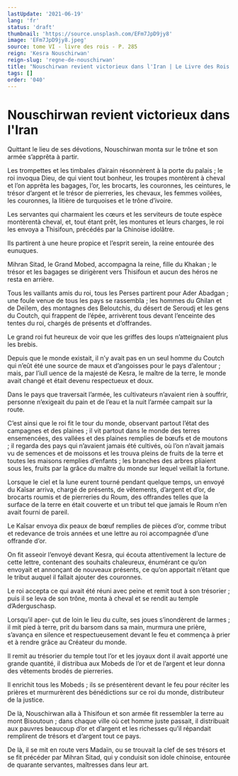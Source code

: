 ```yaml
---
lastUpdate: '2021-06-19'
lang: 'fr'
status: 'draft'
thumbnail: 'https://source.unsplash.com/EFm7JpD9jy8'
image: 'EFm7JpD9jy8.jpeg'
source: tome VI - livre des rois - P. 285
reign: 'Kesra Nouschirwan'
reign-slug: 'regne-de-nouschirwan'
title: "Nouschirwan revient victorieux dans l'Iran | Le Livre des Rois | Shâhnâmeh"
tags: []
order: '040'
---
```


<!-- LTeX: language=fr -->

# Nouschirwan revient victorieux dans l'Iran

Quittant le lieu de ses dévotions, Nouschirwan monta sur le trône et son armée s’apprêta à partir.

Les trompettes et les timbales d’airain résonnèrent à la porte du palais ; le roi invoqua Dieu, de qui vient tout bonheur, les troupes montèrent à cheval et l’on apprêta les bagages, l’or, les brocarts, les couronnes, les ceintures, le trésor d’argent et le trésor de pierreries, les chevaux, les femmes voilées, les couronnes, la litière de turquoises et le trône d’ivoire.

Les servantes qui charmaient les cœurs et les serviteurs de toute espèce montèrentà cheval, et, tout étant prêt, les montures et leurs charges, le roi les envoya a Thisifoun, précédés par la Chinoise idolâtre.

Ils partirent à une heure propice et l’esprit serein, la reine entourée des eunuques.

Mihran Sitad, le Grand Mobed, accompagna la reine, fille du Khakan ; le trésor et les bagages se dirigèrent vers Thisifoun et aucun des héros ne resta en arrière.

Tous les vaillants amis du roi, tous les Perses partirent pour Ader Abadgan ; une foule venue de tous les pays se rassembla ; les hommes du Ghilan et de Deïlem, des montagnes des Beloutchis, du désert de Seroudj et les gens du Coutch, qui frappent de l’épée, arrivèrent tous devant l’enceinte des tentes du roi, chargés de présents et d’offrandes.

Le grand roi fut heureux de voir que les griffes des loups n’atteignaient plus les brebis.

Depuis que le monde existait, il n’y avait pas en un seul homme du Coutch qui n’eût été une source de maux et d’angoisses pour le pays d’alentour ; mais, par l’iull uence de la majesté de Kesra, le maître de la terre, le monde avait changé et était devenu respectueux et doux.

Dans le pays que traversait l’armée, les cultivateurs n’avaient rien à souffrir, personne n’exigeait du pain et de l’eau et la nuit l’armée campait sur la route.

C’est ainsi que le roi fit le tour du monde, observant partout l’état des campagnes et des plaines ; il vit partout dans le monde des terres ensemencées, des vallées et des plaines remplies de bœufs et de moutons ; il regarda des pays qui n’avaient jamais été cultivés, où l’on n’avait jamais vu de semences et de moissons et les trouva pleins de fruits de la terre et toutes les maisons remplies d’enfants ; les branches des arbres pliaient sous les, fruits par la grâce du maître du monde sur lequel veillait la fortune.

Lorsque le ciel et la lune eurent tourné pendant quelque temps, un envoyé du Kaîsar arriva, chargé de présents, de vêtements, d’argent et d’or, de brocarts roumis et de pierreries du Roum, des offrandes telles que la surface de la terre en était couverte et un tribut tel que jamais le Roum n’en avait fourni de pareil.

Le Kaîsar envoya dix peaux de bœuf remplies de pièces d’or, comme tribut et redevance de trois années et une lettre au roi accompagnée d’une offrande d’or.

On fit asseoir l’envoyé devant Kesra, qui écouta attentivement la lecture de cette lettre, contenant des souhaits chaleureux, énumérant ce qu’on envoyait et annonçant de nouveaux présents, ce qu’on apportait n’étant que le tribut auquel il fallait ajouter des couronnes.

Le roi accepta ce qui avait été réuni avec peine et remit tout à son trésorier ; puis il se leva de son trône, monta à cheval et se rendit au temple d’Aderguschasp.

Lorsqu’il aper-
çut de loin le lieu du culte, ses joues s’inondèrent de larmes ; il mit pied à terre, prit du barsom dans sa main, murmura une prière, s’avança en silence et respectueusement devant le feu et commença à prier et à rendre grâce au Créateur du monde.

Il remit au trésorier du temple tout l’or et les joyaux dont il avait apporté une grande quantité, il distribua aux Mobeds de l’or et de l’argent et leur donna des vêtements brodés de pierreries.

Il enrichit tous les Mobeds ; ils se présentèrent devant le feu pour réciter les prières et murmurèrent des bénédictions sur ce roi du monde, distributeur de la justice.

De là, Nouschirwan alla à Thisifoun et son armée fit ressembler la terre au mont Bisoutoun ; dans chaque ville où cet homme juste passait, il distribuait aux pauvres beaucoup d’or et d’argent et les richesses qu’il répandait remplirent de trésors et d’argent tout ce pays.

De là, il se mit en route vers Madaïn, ou se trouvait la clef de ses trésors et se fit précéder par Mihran Sitad, qui y conduisit son idole chinoise, entourée de quarante servantes, maîtresses dans leur art.
